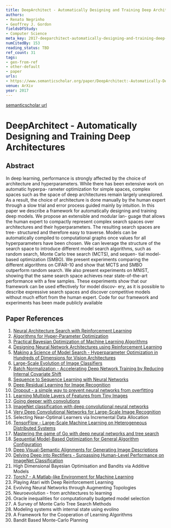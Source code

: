 ```yaml
---
title: DeepArchitect - Automatically Designing and Training Deep Architectures
authors:
- Renato Negrinho
- Geoffrey J. Gordon
fieldsOfStudy:
- Computer Science
meta_key: 2017-deeparchitect-automatically-designing-and-training-deep-architectures
numCitedBy: 153
reading_status: TBD
ref_count: 31
tags:
- gen-from-ref
- other-default
- paper
urls:
- https://www.semanticscholar.org/paper/DeepArchitect:-Automatically-Designing-and-Training-Negrinho-Gordon/71a80e7342e56f33fd120246e907151a0cf1b4d0?sort=total-citations
venue: ArXiv
year: 2017
---
```


[semanticscholar url](https://www.semanticscholar.org/paper/DeepArchitect:-Automatically-Designing-and-Training-Negrinho-Gordon/71a80e7342e56f33fd120246e907151a0cf1b4d0?sort=total-citations)

# DeepArchitect - Automatically Designing and Training Deep Architectures

## Abstract

In deep learning, performance is strongly affected by the choice of architecture and hyperparameters. While there has been extensive work on automatic hyperpa- rameter optimization for simple spaces, complex spaces such as the space of deep architectures remain largely unexplored. As a result, the choice of architecture is done manually by the human expert through a slow trial and error process guided mainly by intuition. In this paper we describe a framework for automatically designing and training deep models. We propose an extensible and modular lan- guage that allows the human expert to compactly represent complex search spaces over architectures and their hyperparameters. The resulting search spaces are tree- structured and therefore easy to traverse. Models can be automatically compiled to computational graphs once values for all hyperparameters have been chosen. We can leverage the structure of the search space to introduce different model search algorithms, such as random search, Monte Carlo tree search (MCTS), and sequen- tial model-based optimization (SMBO). We present experiments comparing the different algorithms on CIFAR-10 and show that MCTS and SMBO outperform random search. We also present experiments on MNIST, showing that the same search space achieves near state-of-the-art performance with a few samples. These experiments show that our framework can be used effectively for model discov- ery, as it is possible to describe expressive search spaces and discover competitive models without much effort from the human expert. Code for our framework and experiments has been made publicly available

## Paper References

1. [Neural Architecture Search with Reinforcement Learning](2017-neural-architecture-search-with-reinforcement-learning.md)
2. [Algorithms for Hyper-Parameter Optimization](2011-algorithms-for-hyper-parameter-optimization.md)
3. [Practical Bayesian Optimization of Machine Learning Algorithms](2012-practical-bayesian-optimization-of-machine-learning-algorithms.md)
4. [Designing Neural Network Architectures using Reinforcement Learning](2017-designing-neural-network-architectures-using-reinforcement-learning.md)
5. [Making a Science of Model Search - Hyperparameter Optimization in Hundreds of Dimensions for Vision Architectures](2013-making-a-science-of-model-search-hyperparameter-optimization-in-hundreds-of-dimensions-for-vision-architectures.md)
6. [Large-Scale Evolution of Image Classifiers](2017-large-scale-evolution-of-image-classifiers.md)
7. [Batch Normalization - Accelerating Deep Network Training by Reducing Internal Covariate Shift](2015-batch-normalization-accelerating-deep-network-training-by-reducing-internal-covariate-shift.md)
8. [Sequence to Sequence Learning with Neural Networks](2014-sequence-to-sequence-learning-with-neural-networks.md)
9. [Deep Residual Learning for Image Recognition](2016-deep-residual-learning-for-image-recognition.md)
10. [Dropout - a simple way to prevent neural networks from overfitting](2014-dropout-a-simple-way-to-prevent-neural-networks-from-overfitting.md)
11. [Learning Multiple Layers of Features from Tiny Images](2009-learning-multiple-layers-of-features-from-tiny-images.md)
12. [Going deeper with convolutions](2015-going-deeper-with-convolutions.md)
13. [ImageNet classification with deep convolutional neural networks](2012-imagenet-classification-with-deep-convolutional-neural-networks.md)
14. [Very Deep Convolutional Networks for Large-Scale Image Recognition](2015-very-deep-convolutional-networks-for-large-scale-image-recognition.md)
15. Selecting Near-Optimal Learners via Incremental Data Allocation
16. [TensorFlow - Large-Scale Machine Learning on Heterogeneous Distributed Systems](2016-tensorflow-large-scale-machine-learning-on-heterogeneous-distributed-systems.md)
17. [Mastering the game of Go with deep neural networks and tree search](2016-mastering-the-game-of-go-with-deep-neural-networks-and-tree-search.md)
18. [Sequential Model-Based Optimization for General Algorithm Configuration](2011-sequential-model-based-optimization-for-general-algorithm-configuration.md)
19. [Deep Visual-Semantic Alignments for Generating Image Descriptions](2017-deep-visual-semantic-alignments-for-generating-image-descriptions.md)
20. [Delving Deep into Rectifiers - Surpassing Human-Level Performance on ImageNet Classification](2015-delving-deep-into-rectifiers-surpassing-human-level-performance-on-imagenet-classification.md)
21. High Dimensional Bayesian Optimisation and Bandits via Additive Models
22. [Torch7 - A Matlab-like Environment for Machine Learning](2011-torch7-a-matlab-like-environment-for-machine-learning.md)
23. Playing Atari with Deep Reinforcement Learning
24. Evolving Neural Networks through Augmenting Topologies
25. Neuroevolution - from architectures to learning
26. Oracle inequalities for computationally budgeted model selection
27. A Survey of Monte Carlo Tree Search Methods
28. Modeling systems with internal state using evolino
29. A Framework for the Cooperation of Learning Algorithms
30. Bandit Based Monte-Carlo Planning
